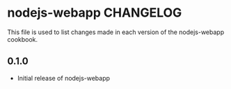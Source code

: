 nodejs-webapp CHANGELOG
=======================
This file is used to list changes made in each version of the
nodejs-webapp cookbook.

0.1.0
-----
- Initial release of nodejs-webapp

